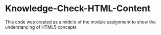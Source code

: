 # Knowledge-Check-HTML-Content

This code was created as a middle of the module assignment to show the understanding of HTML5 concepts
